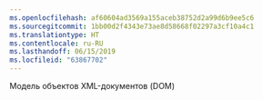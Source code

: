 ```yaml
---
ms.openlocfilehash: af60604ad3569a155aceb38752d2a99d6b9ee5c6
ms.sourcegitcommit: 1bb00d2f4343e73ae8d58668f02297a3cf10a4c1
ms.translationtype: HT
ms.contentlocale: ru-RU
ms.lasthandoff: 06/15/2019
ms.locfileid: "63867702"
---
```

Модель объектов XML-документов (DOM)